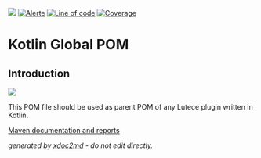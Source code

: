 ![](https://dev.lutece.paris.fr/jenkins/buildStatus/icon?job=tools-maven-kotlin-global-pom-deploy)
[![Alerte](https://dev.lutece.paris.fr/sonar/api/project_badges/measure?project=fr.paris.lutece.plugins%3Alutece-kotlin-global-pom&metric=alert_status)](https://dev.lutece.paris.fr/sonar/dashboard?id=fr.paris.lutece.plugins%3Alutece-kotlin-global-pom)
[![Line of code](https://dev.lutece.paris.fr/sonar/api/project_badges/measure?project=fr.paris.lutece.plugins%3Alutece-kotlin-global-pom&metric=ncloc)](https://dev.lutece.paris.fr/sonar/dashboard?id=fr.paris.lutece.plugins%3Alutece-kotlin-global-pom)
[![Coverage](https://dev.lutece.paris.fr/sonar/api/project_badges/measure?project=fr.paris.lutece.plugins%3Alutece-kotlin-global-pom&metric=coverage)](https://dev.lutece.paris.fr/sonar/dashboard?id=fr.paris.lutece.plugins%3Alutece-kotlin-global-pom)

# Kotlin Global POM

## Introduction

![](https://dev.lutece.paris.fr/plugins/lutece-kotlin-global-pom/images/kotlin.png)

This POM file should be used as parent POM of any Lutece plugin written in Kotlin.


[Maven documentation and reports](https://dev.lutece.paris.fr/plugins/lutece-kotlin-global-pom/)



 *generated by [xdoc2md](https://github.com/lutece-platform/tools-maven-xdoc2md-plugin) - do not edit directly.*